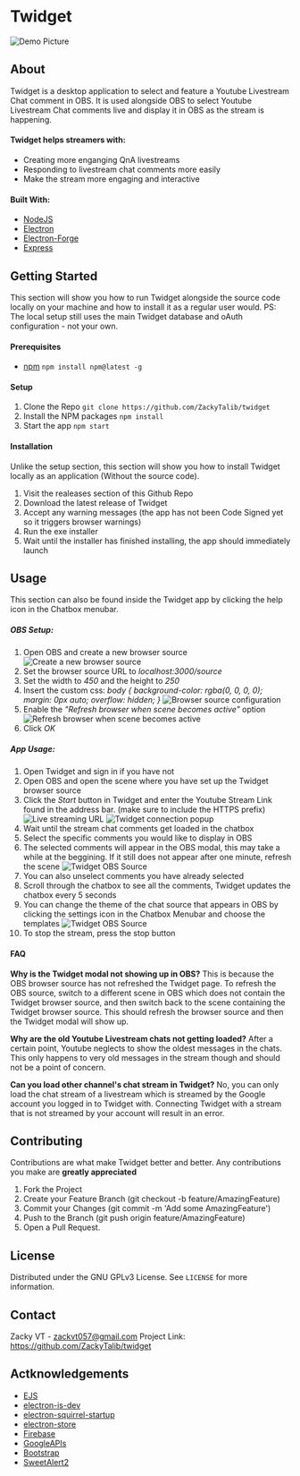 # Twidget
![Demo Picture](https://github.com/ZackyTalib/twidget/raw/master/assets/demo/DemoPic.png)

## About
Twidget is a desktop application to select and feature a Youtube Livestream Chat comment in OBS. It is used alongside OBS to select Youtube Livestream Chat  comments live and display it in OBS as the stream is happening.

#### Twidget helps streamers with:
* Creating more enganging QnA livestreams
* Responding to livestream chat comments more easily
* Make the stream more engaging and interactive

#### Built With:
* [NodeJS](https://nodejs.org/en/)
* [Electron](https://github.com/electron/electron)
* [Electron-Forge](https://github.com/electron-userland/electron-forge)
* [Express](https://github.com/expressjs/express)

## Getting Started
This section will show you how to run Twidget alongside the source code locally on your machine and how to install it as a regular user would. PS: The local setup still uses the main Twidget database and oAuth configuration - not your own.

#### Prerequisites
* [npm](https://www.npmjs.com/)
```npm install npm@latest -g```

#### Setup
1. Clone the Repo
```git clone https://github.com/ZackyTalib/twidget```
2. Install the NPM packages
```npm install```
3. Start the app
```npm start```

#### Installation
Unlike the setup section, this section will show you how to install Twidget locally as an application (Without the source code).
1. Visit the realeases section of this Github Repo
2. Download the latest release of Twidget
3. Accept any warning messages (the app has not been Code Signed yet so it triggers browser warnings)
4. Run the exe installer
5. Wait until the installer has finished installing, the app should immediately launch

## Usage
This section can also be found inside the Twidget app by clicking the help icon in the Chatbox menubar.

##### OBS Setup:
1. Open OBS and create a new browser source
![Create a new browser source](https://github.com/ZackyTalib/twidget/raw/master/src/assets/images/tutorialScreenshots/image00.png)
2. Set the browser source URL to *localhost:3000/source*
3. Set the width to *450* and the height to *250*
4. Insert the custom css: *body { background-color: rgba(0, 0, 0, 0); margin: 0px auto; overflow: hidden; }*
![Browser source configuration](https://github.com/ZackyTalib/twidget/raw/master/src/assets/images/tutorialScreenshots/image10.png)
5. Enable the *"Refresh browser when scene becomes active"* option
![Refresh browser when scene becomes active](https://github.com/ZackyTalib/twidget/raw/master/src/assets/images/tutorialScreenshots/image11.png)
6. Click *OK*

##### App Usage:
1. Open Twidget and sign in if you have not
2. Open OBS and open the scene where you have set up the Twidget browser source
3. Click the *Start* button in Twidget and enter the Youtube Stream Link found in the address bar. (make sure to include the HTTPS prefix)
![Live streaming URL](https://github.com/ZackyTalib/twidget/raw/master/src/assets/images/tutorialScreenshots/image20.png)
![Twidget connection popup](https://github.com/ZackyTalib/twidget/raw/master/src/assets/images/tutorialScreenshots/image21.png)
4. Wait until the stream chat comments get loaded in the chatbox
5. Select the specific comments you would like to display in OBS
6. The selected comments will appear in the OBS modal, this may take a while at the beggining. If it still does not appear after one minute, refresh the scene
![Twidget OBS Source](https://github.com/ZackyTalib/twidget/raw/master/src/assets/images/tutorialScreenshots/image30.png)
7. You can also unselect comments you have already selected
8. Scroll through the chatbox to see all the comments, Twidget updates the chatbox every 5 seconds
9. You can change the theme of the chat source that appears in OBS by clicking the settings icon in the Chatbox Menubar and choose the templates
![Twidget OBS Source](https://github.com/ZackyTalib/twidget/raw/master/src/assets/images/tutorialScreenshots/image40.png)
10. To stop the stream, press the stop button

#### FAQ

**Why is the Twidget modal not showing up in OBS?**
This is because the OBS browser source has not refreshed the Twidget page. To refresh the OBS source, switch to a different scene in OBS which does not contain the Twidget browser source, and then switch back to the scene containing the Twidget browser source. This should refresh the browser source and then the Twidget modal will show up.

**Why are the old Youtube Livestream chats not getting loaded?**
After a certain point, Youtube neglects to show the oldest messages in the chats. This only happens to very old messages in the stream though and should not be a point of concern.

**Can you load other channel's chat stream in Twidget?**
No, you can only load the chat stream of a livestream which is streamed by the Google account you logged in to Twidget with. Connecting Twidget with a stream that is not streamed by your account will result in an error.

## Contributing
Contributions are what make Twidget better and better. Any contributions you make are **greatly appreciated**

1. Fork the Project
2. Create your Feature Branch (git checkout -b feature/AmazingFeature)
3. Commit your Changes (git commit -m 'Add some AmazingFeature')
4. Push to the Branch (git push origin feature/AmazingFeature)
5. Open a Pull Request.

## License
Distributed under the GNU GPLv3 License. See `LICENSE` for more information.

## Contact
Zacky VT - zackvt057@gmail.com
Project Link: https://github.com/ZackyTalib/twidget

## Actknowledgements
* [EJS](https://github.com/mde/ejs)
* [electron-is-dev](https://github.com/sindresorhus/electron-is-dev)
* [electron-squirrel-startup](https://github.com/mongodb-js/electron-squirrel-startu)
* [electron-store](https://github.com/sindresorhus/electron-store)
* [Firebase](https://firebase.google.com/)
* [GoogleAPIs](https://github.com/googleapis/google-api-nodejs-client)
* [Bootstrap](https://getbootstrap.com/)
* [SweetAlert2](https://sweetalert2.github.io/)

